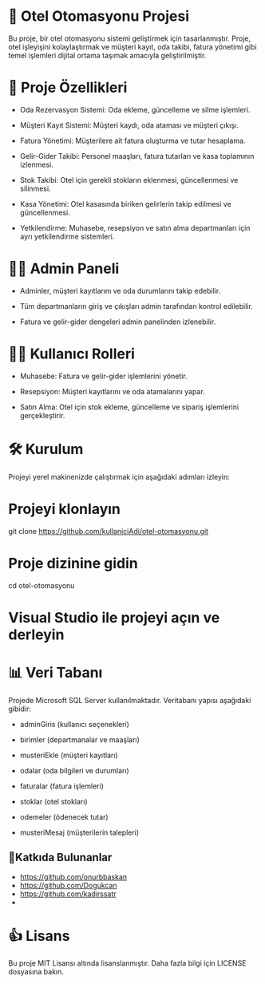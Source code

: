 # 🏨 Otel Otomasyonu Projesi
Bu proje, bir otel otomasyonu sistemi geliştirmek için tasarlanmıştır. Proje, otel işleyişini kolaylaştırmak ve müşteri kayıt, oda takibi, fatura yönetimi gibi temel işlemleri dijital ortama taşımak amacıyla geliştirilmiştir.

# 🔧 Proje Özellikleri

- Oda Rezervasyon Sistemi: Oda ekleme, güncelleme ve silme işlemleri.

- Müşteri Kayıt Sistemi: Müşteri kaydı, oda ataması ve müşteri çıkışı.

- Fatura Yönetimi: Müşterilere ait fatura oluşturma ve tutar hesaplama.

- Gelir-Gider Takibi: Personel maaşları, fatura tutarları ve kasa toplamının izlenmesi.

- Stok Takibi: Otel için gerekli stokların eklenmesi, güncellenmesi ve silinmesi.

- Kasa Yönetimi: Otel kasasında biriken gelirlerin takip edilmesi ve güncellenmesi.

- Yetkilendirme: Muhasebe, resepsiyon ve satın alma departmanları için ayrı yetkilendirme sistemleri.

# 👨‍💼 Admin Paneli

- Adminler, müşteri kayıtlarını ve oda durumlarını takip edebilir.

- Tüm departmanların giriş ve çıkışları admin tarafından kontrol edilebilir.

- Fatura ve gelir-gider dengeleri admin panelinden izlenebilir.

# 👩‍💼 Kullanıcı Rolleri

- Muhasebe: Fatura ve gelir-gider işlemlerini yönetir.

- Resepsiyon: Müşteri kayıtlarını ve oda atamalarını yapar.

- Satın Alma: Otel için stok ekleme, güncelleme ve sipariş işlemlerini gerçekleştirir.

# 🛠️ Kurulum

Projeyi yerel makinenizde çalıştırmak için aşağıdaki adımları izleyin:

# Projeyi klonlayın
git clone https://github.com/kullaniciAdi/otel-otomasyonu.git

# Proje dizinine gidin
cd otel-otomasyonu

# Visual Studio ile projeyi açın ve derleyin

# 📊 Veri Tabanı

Projede Microsoft SQL Server kullanılmaktadır. Veritabanı yapısı aşağıdaki gibidir:

- adminGiris (kullanıcı seçenekleri)

- birimler (departmanalar ve maaşları)
  
- musteriEkle (müşteri kayıtları)

- odalar (oda bilgileri ve durumları)

- faturalar (fatura işlemleri)

- stoklar (otel stokları)

- odemeler (ödenecek tutar)

- musteriMesaj (müşterilerin talepleri)

## 🙌Katkıda Bulunanlar 
- https://github.com/onurbbaskan
- https://github.com/Dogukcan
- https://github.com/kadirssatr
- 

# 👍 Lisans

Bu proje MIT Lisansı altında lisanslanmıştır. Daha fazla bilgi için LICENSE dosyasına bakın.
